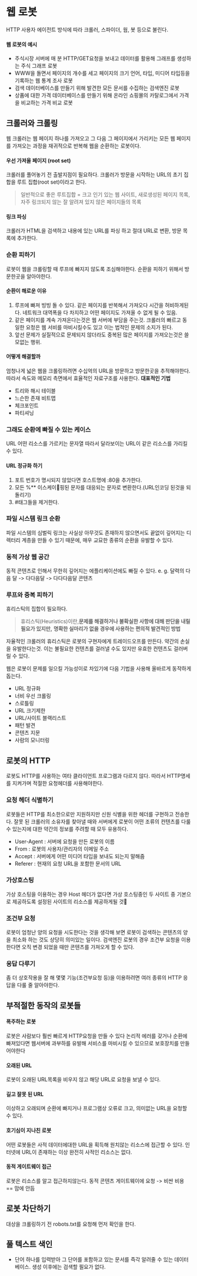 # 웹 로봇
HTTP 사용자 에이전트
방식에 따라 크롤러, 스파이더, 웜, 봇 등으로 불린다.
#### 웹 로봇의 예시
- 주식시장 서버에 매 분 HTTP/GET요청을 보내고 데이터를 활용해 그래프를 생성하는 주식 그래프 로봇
- WWW을 돌면서 페이지의 개수를 세고 페이지의 크기 언어, 타입, 미디어 타입등을 기록하는 웹 통계 조사 로봇
- 검색 데이터베이스를 만들기 위해 발견한 모든 문서를 수집하는 검색엔진 로봇
- 상품에 대한 가격 데이터베이스를 만들기 위해 온라인 쇼핑몰의 카탈로그에서 가격을 비교하는 가격 비교 로봇
## 크롤러와 크롤링

웹 크롤러는 웹 페이지 하나를 가져오고 그 다음 그 페이지에서 가리키는 모든 웹 페이지를 가져오는 과정을 재귀적으로 반복해 웹을 순환하는 로봇이다.
#### 우선 가져올 페이지 (root set)
크롤러를 풀어놓기 전 출발지점이 필요하다.
크롤러가 방문을 시작하는 URL의 초기 집합을 루트 집합(root set)이라고 한다.
> 일반적으로 좋은 루트집합 = 크고 인기 있는 웹 사이트, 새로생성된 페이지 목록, 자주 링크되지 않는 잘 알려져 있지 않은 페이지들의 목록

#### 링크 파싱
크롤러가 HTML을 검색하고 내용에 있는 URL를 파싱 하고 절대 URL로 변환, 방문 목록에 추가한다.
### 순환 피하기
로봇이 웹을 크롤링할 때 루프에 빠지지 않도록 조심해야한다.
순환을 피하기 위해서 방문한곳을 알아야한다.
#### 순환이 해로운 이유
1. 루프에 빠져 빙빙 돌 수 있다.
   같은 페이지를 반복해서 가져오다 시간을 허비하게된다.
   네트워크 대역폭을 다 차지하고 어떤 페이지도 가져올 수 없게 될 수 있음.
2. 같은 페이지를 계속 가져온다는것은 웹 서버에 부담을 주는것. 크롤러의 빠르고 동일한 요청은 웹 서비를 마비시킬수도 있고 이는 법적인 문제의 소지가 된다.
3. 앞선 문제가 실질적으로 문제되지 않더라도 중복된 많은 페이지를 가져오는것은 쓸모없는 행위.
#### 어떻게 해결할까
엄청나게 넓은 웹을 크롤링하려면 수십억의 URL을 방문하고 방문한곳을 추적해야한다.
따라서 속도와 메모리 측면에서 효율적인 자료구조를 사용한다.
**대표적인 기법**
- 트리와 해시 테이블
- 느슨한 존재 비트맵
- 체크포인트
- 파티셔닝
### 그래도 순환에 빠질 수 있는 케이스
URL 어떤 리소스를 가르키는 문자열 따라서 달라보이는 URL이 같은 리소스를 가리킬 수 있다.
#### URL 정규화 하기
1. 포트 번호가 명시되지 않았다면 호스트명에 :80을 추가한다.
2. 모든 %** 이스케이핑된 문자를 대응되는 문자로 변환한다.(URL인코딩 된것을 되돌리기)
3. \#태그들을 제거한다.
### 파일 시스템 링크 순환
파일 시스템의 심벌릭 링크는 사실상 아무것도 존재하지 않으면서도 끝없이 깊어지는 디렉터리 계층을 만들 수 있기 때문에, 매우 교묘한 종류의 순환을 유발할 수 있다.
### 동적 가상 웹 공간
동적 콘텐츠로 인해서 무한히 깊어지는 에플리케이션에도 빠질 수 있다.
e. g. 달력의 다음 달 -> 다다음달 -> 다다다음달 콘텐츠
### 루프와 중복 피하기
휴리스틱의 집합이 필요하다.
>휴리스틱(Heuristics)이란,**문제를 해결하거나 불확실한 사항에 대해 판단을 내릴 필요가 있지만,** **명확한 실마리가 없을 경우에 사용하는 편의적 발견적인 방법**

자율적인 크롤러의 휴리스틱은  로봇의 구현자에게 트레이드오프를 만든다. 약간의 손실을 유발한다는것. 이는 불필요한 컨텐츠를 걸러낼 수도 있지만 유효한 컨텐츠도 걸러버릴 수 있다.

웹은 로봇이 문제를 일으킬 가능성이로 차있기에 다음 기법을 사용해 올바르게 동작하게 돕는다.
- URL 정규화
- 너비 우선 크롤링
- 스로틀링
- URL 크기제한
- URL/사이트 블랙리스트
- 패턴 발견
- 콘텐츠 지문
- 사람의 모니터링
## 로봇의 HTTP
로봇도 HTTP를 사용하는 여타 클라이언트 프로그램과 다르지 않다. 따라서 HTTP명세를 지켜가며 적절한 요청헤더를 사용해야한다.
### 요청 헤더 식별하기
로봇들은 HTTP를 최소한으로만 지원하지만 신원 식별을 위한 헤더를 구현하고 전송한다.
잘못 된 크롤러의 소유자를 찾아낼 때와 서버에게 로봇이 어떤 조류의 컨텐츠를 다룰 수 있는지에 대한 약간의 정보를 주려할 때 모두 유용하다.
- User-Agent : 서버에 요청을 만든 로봇의 이름
- From : 로봇의 사용자/관리자의 이메일 주소
- Accept : 서버에게 어떤 미디어 타입을 보내도 되는지 말해줌
- Referer : 현재의 요청 URL을 포함한 문서의 URL
### 가상호스팅
가상 호스팅을 이용하는 경우 Host 헤더가 없다면
가상 호스팅중인 두 사이트 중 기본으로 제공하도록 설정된 사이트의 리소스를 제공하게될 것
### 조건부 요청
로봇이 엄청난 양의 요청을 시도한다는 것을 생각해 보면 로봇이 검색하는 콘텐츠의 양을 최소화 하는 것도 상당히 의미있는 일이다.
검색엔진 로봇의 경우 조건부 요청을 이용한다면 오직 변경 되었을 때만 콘텐츠를 가져오게 할 수 있다.
### 응답 다루기
좀 더 상호작용을 잘 해 몇몇 기능(조건부요청 등)을 이용하려면 여러 종류의 HTTP 응답을 다룰 줄 알아야한다.
## 부적절한 동작의 로봇들
#### 폭주하는 로봇
로봇은 사람보다 훨씬 빠르게 HTTP요청을 만들 수 있다 논리적 에러를 갖거나 순환에 빠져있다면 웹서버에 과부하를 유발해 서비스를 마비시킬 수 있으므로 보호장치를 만들어야한다
#### 오래된 URL
로봇이 오래된 URL목록을 비우지 않고 해당 URL로 요청을 보낼 수 있다.
#### 길고 잘못 된 URL
이상하고 오래되며 순환에 빠지거나 프로그램상 오류로 크고, 의미없는 URL을 요청할 수 있다.
#### 호기심이 지나친 로봇
어떤 로봇들은 사적 데이터에대한 URL을 획득해 원치않는 리소스에 접근할 수 있다.
인터넷에 URL이 존재하는 이상 완전히 사적인 리소스는 없다.
#### 동적 게이트웨이 접근
로봇은 리소스를 알고 접근하지않는다.
동적 콘텐츠 게이트웨이에 요청 -> 비싼 비용 == 맘에 안듬
## 로봇 차단하기
대상을 크롤링하기 전 robots.txt를 요청해 먼저 확인을 한다.

## 풀 텍스트 색인
- 단어 하나를 입력받아 그 단어를 포함하고 있는 문서를 즉각 알려줄 수 있는 데이터베이스. 생성 이후에는 검색할 필요가 없다.
